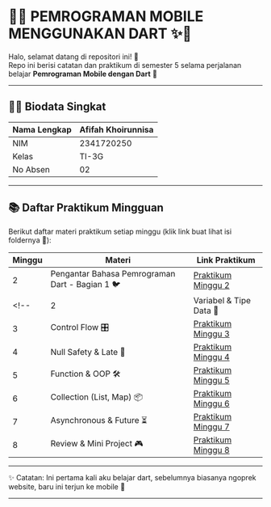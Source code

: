 # 📱✨ PEMROGRAMAN MOBILE MENGGUNAKAN DART ✨📱  

Halo, selamat datang di repositori ini! 🐥  
Repo ini berisi catatan dan praktikum di semester 5 selama perjalanan belajar **Pemrograman Mobile dengan Dart** 🚀  

---

## 👩‍💻 Biodata Singkat
| Nama Lengkap        | Afifah Khoirunnisa |
|---------------------|---------------------|
| NIM                 | 2341720250       |
| Kelas               | TI-3G              |
| No Absen            | 02                 |

---

## 📚 Daftar Praktikum Mingguan  
Berikut daftar materi praktikum setiap minggu (klik link buat lihat isi foldernya 🎉):  

| Minggu | Materi                     | Link Praktikum                                                                 |
|--------|----------------------------|-------------------------------------------------------------------------------|
| 2      | Pengantar Bahasa Pemrograman Dart - Bagian 1 🐦          | [Praktikum Minggu 2](./codelab02/README.md)                                               |
<!-- | 2      | Variabel & Tipe Data 🔢    | [Praktikum Minggu 2](./minggu2)                                               |
| 3      | Control Flow 🎛️            | [Praktikum Minggu 3](./minggu3)                                               |
| 4      | Null Safety & Late 🌙       | [Praktikum Minggu 4](./minggu4)                                               |
| 5      | Function & OOP 🛠️           | [Praktikum Minggu 5](./minggu5)                                               |
| 6      | Collection (List, Map) 📦  | [Praktikum Minggu 6](./minggu6)                                               |
| 7      | Asynchronous & Future ⏳    | [Praktikum Minggu 7](./minggu7)                                               |
| 8      | Review & Mini Project 🎮   | [Praktikum Minggu 8](./minggu8)                                               | -->

---

✨ Catatan: Ini pertama kali aku belajar dart, sebelumnya biasanya ngoprek website, baru ini terjun ke mobile 🚀  

---


